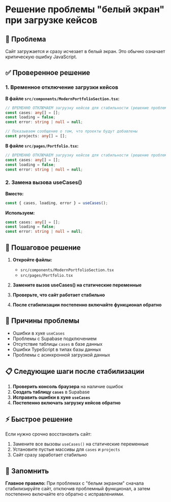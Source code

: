 # Решение проблемы "белый экран" при загрузке кейсов

## 🚨 Проблема
Сайт загружается и сразу исчезает в белый экран. Это обычно означает критическую ошибку JavaScript.

## ✅ Проверенное решение

### 1. Временное отключение загрузки кейсов

**В файле `src/components/ModernPortfolioSection.tsx`:**
```typescript
// ВРЕМЕННО ОТКЛЮЧАЕМ загрузку кейсов для стабильности (решение проблемы "белый экран")
const cases: any[] = [];
const loading = false;
const error: string | null = null;

// Показываем сообщение о том, что проекты будут добавлены
const projects: any[] = [];
```

**В файле `src/pages/Portfolio.tsx`:**
```typescript
// ВРЕМЕННО ОТКЛЮЧАЕМ загрузку кейсов для стабильности (решение проблемы "белый экран")
const cases: any[] = [];
const loading = false;
const error: string | null = null;
```

### 2. Замена вызова useCases()

**Вместо:**
```typescript
const { cases, loading, error } = useCases();
```

**Используем:**
```typescript
const cases: any[] = [];
const loading = false;
const error: string | null = null;
```

## 🔧 Пошаговое решение

1. **Откройте файлы:**
   - `src/components/ModernPortfolioSection.tsx`
   - `src/pages/Portfolio.tsx`

2. **Замените вызов useCases() на статические переменные**

3. **Проверьте, что сайт работает стабильно**

4. **После стабилизации постепенно включайте функционал обратно**

## 🎯 Причины проблемы

- Ошибки в хуке `useCases`
- Проблемы с Supabase подключением
- Отсутствие таблицы `cases` в базе данных
- Ошибки TypeScript в типах базы данных
- Проблемы с асинхронной загрузкой данных

## 📋 Следующие шаги после стабилизации

1. **Проверить консоль браузера** на наличие ошибок
2. **Создать таблицу `cases`** в Supabase
3. **Исправить ошибки в хуке `useCases`**
4. **Постепенно включать загрузку кейсов обратно**

## ⚡ Быстрое решение

Если нужно срочно восстановить сайт:
1. Замените все вызовы `useCases()` на статические переменные
2. Установите пустые массивы для `cases` и `projects`
3. Сайт сразу заработает стабильно

## 📝 Запомнить

**Главное правило:** При проблемах с "белым экраном" сначала стабилизируйте сайт, отключив проблемный функционал, а затем постепенно включайте его обратно с исправлениями.

